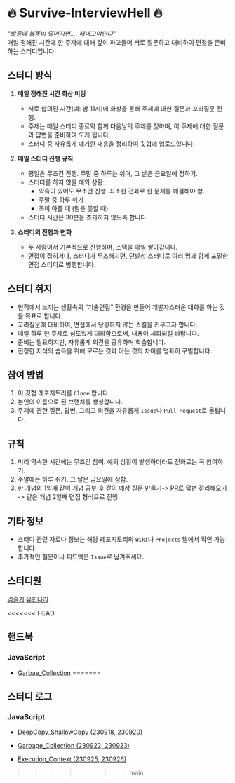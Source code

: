 # 🔥 Survive-InterviewHell 🔥

_"발등에 불똥이 떨어지면.... 해내고야만다"_  
매일 정해진 시간에 한 주제에 대해 깊이 파고들며 서로 질문하고 대비하여 면접을 준비하는 스터디입니다.

## 스터디 방식

1. **매일 정해진 시간 화상 미팅**

   - 서로 합의된 시간(예: 밤 11시)에 화상을 통해 주제에 대한 질문과 꼬리질문 진행.
   - 주제는 매일 스터디 종료와 함께 다음날의 주제를 정하며, 이 주제에 대한 질문과 답변을 준비하여 오게 됩니다.
   - 스터디 중 자유롭게 얘기한 내용을 정리하여 깃헙에 업로드합니다.

2. **매일 스터디 진행 규칙**

   - 평일은 무조건 진행. 주말 중 하루는 쉬며, 그 날은 금요일에 정하기.
   - 스터디를 하지 않을 예외 상황:
     - 약속이 있어도 무조건 진행. 최소한 전화로 한 문제를 해결해야 함.
     - 주말 중 하루 쉬기
     - 목이 아플 때 (말을 못할 때)
   - 스터디 시간은 30분을 초과하지 않도록 합니다.

3. **스터디의 진행과 변화**
   - 두 사람이서 기본적으로 진행하며, 스택을 매일 쌓아갑니다.
   - 면접이 잡히거나, 스터디가 루즈해지면, 단발성 스터디로 여러 명과 함께 포멀한 면접 스터디로 병행합니다.

## 스터디 취지

- 현직에서 느끼는 생활속의 “기술면접” 환경을 만들어 개발자스러운 대화를 하는 것을 목표로 합니다.
- 꼬리질문에 대비하여, 면접에서 당황하지 않는 스킬을 키우고자 합니다.
- 매일 하루 한 주제로 심도있게 대화함으로써, 내용이 체화되길 바랍니다.
- 준비는 필요하지만, 자유롭게 의견을 공유하며 학습합니다.
- 진정한 지식의 습득을 위해 모르는 것과 아는 것의 차이를 명확히 구별합니다.

## 참여 방법

1. 이 깃헙 레포지토리를 `Clone` 합니다.
2. 본인의 이름으로 된 브랜치를 생성합니다.
3. 주제에 관한 질문, 답변, 그리고 의견을 자유롭게 `Issue`나 `Pull Request`로 올립니다.

## 규칙

1. 미리 약속한 시간에는 무조건 참여. 예외 상황이 발생하더라도 전화로는 꼭 참여하기.
2. 주말에는 하루 쉬기. 그 날은 금요일에 정함.
3. 한 개념의 1일째 같이 개념 공부 후 같이 예상 질문 만들기-> PR로 답변 정리해오기 -> 같은 개념 2일째 면접 형식으로 진행

## 기타 정보

- 스터디 관련 자료나 정보는 해당 레포지토리의 `Wiki`나 `Projects` 탭에서 확인 가능합니다.
- 추가적인 질문이나 피드백은 `Issue`로 남겨주세요.

## 스터디원

[김슬기](https://github.com/sgsg9447)
[유한나라](https://github.com/nara04040)

<<<<<<< HEAD
## 핸드북

### JavaScript

- [Garbae_Collection](https://github.com/FireOnFeet/Survive-InterviewHell/blob/main/JavaScript/Garbage_Collection.md)
=======
## 스터디 로그

### JavaScript

- [DeepCopy_ShallowCopy (230918, 230920)](https://github.com/FireOnFeet/Survive-InterviewHell/blob/main/JavaScript/DeepCopy_ShallowCopy.md)

- [Garbage_Collection (230922, 230923)](https://github.com/FireOnFeet/Survive-InterviewHell/blob/main/JavaScript/Garbage_Collection.md)

- [Execution_Context (230925, 230926)]()
>>>>>>> main
